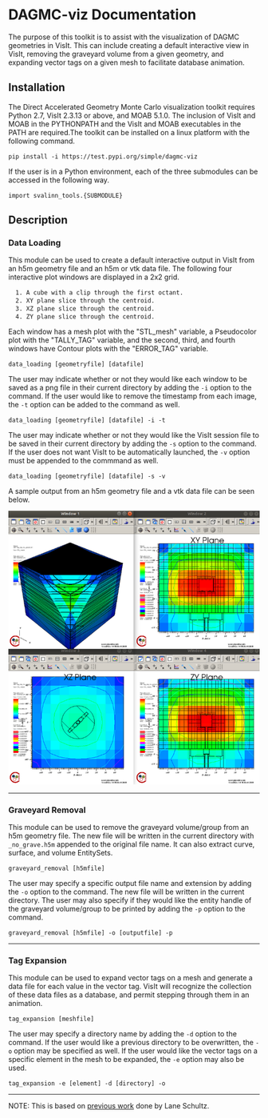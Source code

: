 # DAGMC-viz Documentation
The purpose of this toolkit is to assist with the visualization of DAGMC geometries in VisIt. This can include creating a default interactive view in VisIt, removing the graveyard volume from a given geometry, and expanding vector tags on a given mesh to facilitate database animation.

## Installation

The Direct Accelerated Geometry Monte Carlo visualization toolkit requires Python 2.7, VisIt 2.3.13 or above, and MOAB 5.1.0. The inclusion of VisIt and MOAB in the PYTHONPATH and the VisIt and MOAB executables in the PATH are required.The toolkit can be installed on a linux platform with the following command.

```
pip install -i https://test.pypi.org/simple/dagmc-viz
```

If the user is in a Python environment, each of the three submodules can be accessed in the following way.

```
import svalinn_tools.{SUBMODULE}
```

## Description

### Data Loading 
This module can be used to create a default interactive output in VisIt from an h5m geometry file and an h5m or vtk data file. The following four interactive plot windows are displayed in a 2x2 grid.

      1. A cube with a clip through the first octant.
      2. XY plane slice through the centroid.
      3. XZ plane slice through the centroid.
      4. ZY plane slice through the centroid.

Each window has a mesh plot with the "STL_mesh" variable, a Pseudocolor plot with the "TALLY_TAG" variable, and the second, third, and fourth windows have Contour plots with the "ERROR_TAG" variable.

```
data_loading [geometryfile] [datafile]
```

The user may indicate whether or not they would like each window to be saved as a png file in their current directory by adding the ```-i``` option to the command. If the user would like to remove the timestamp from each image, the ```-t``` option can be added to the command as well.

```
data_loading [geometryfile] [datafile] -i -t
```

The user may indicate whether or not they would like the VisIt session file to be saved in their current directory by adding the ```-s``` option to the command. If the user does not want VisIt to be automatically launched, the ```-v``` option must be appended to the commmand as well.

```
data_loading [geometryfile] [datafile] -s -v
```

A sample output from an h5m geometry file and a vtk data file can be seen below.

![alt text](https://raw.githubusercontent.com/piperlincoln/DAGMC-viz/add-setup-script/svalinn_tools/img/README_example.png)

----------------------------------------

### Graveyard Removal
This module can be used to remove the graveyard volume/group from an h5m geometry file. The new file will be written in the current directory with ```_no_grave.h5m``` appended to the original file name. It can also extract curve, surface, and volume EntitySets.

```
graveyard_removal [h5mfile]
```

The user may specify a specific output file name and extension by adding the ```-o``` option to the command. The new file will be written in the current directory. The user may also specify if they would like the entity handle of the graveyard volume/group to be printed by adding the ```-p``` option to the command.

```
graveyard_removal [h5mfile] -o [outputfile] -p
```

----------------------------------------

### Tag Expansion 
This module can be used to expand vector tags on a mesh and generate a data file for each value in the vector tag. VisIt will recognize the collection of these data files as a database, and permit stepping through them in an animation.

```
tag_expansion [meshfile]
```

The user may specify a directory name by adding the ```-d``` option to the command. If the user would like a previous directory to be overwritten, the ```-o``` option may be specified as well. If the user would like the vector tags on a specific element in the mesh to be expanded, the ```-e``` option may also be used.

```
tag_expansion -e [element] -d [directory] -o
```
----------------------------------------

NOTE: This is based on [previous work](https://github.com/piperlincoln/DAGMC-viz/tree/lane-progress) done by Lane Schultz.
